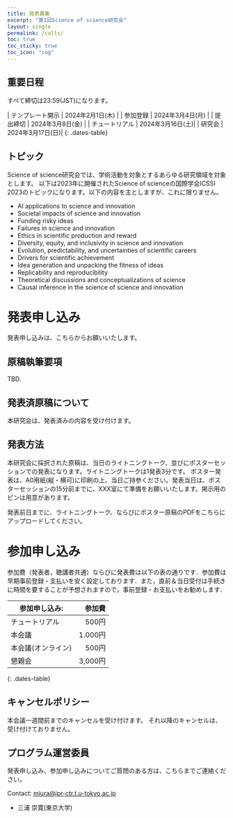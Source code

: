 ```yaml
---
title: 発表募集
excerpt: "第1回Science of science研究会"
layout: single
permalink: /calls/
toc: true
toc_sticky: true
toc_icon: "cog"
---
```


## 重要日程

すべて締切は23:59(JST)になります。

<style>
.dates-table { font-size: .9em; }
.dates-table del { color: #888; }
</style>

| テンプレート開示 | 2024年2月1日(木) |
| 参加登録 | 2024年3月4日(月) |
| 提出締切 | 2024年3月8日(金) |
| チュートリアル | 2024年3月16日(土)|
| 研究会 | 2024年3月17日(日)|
{: .dates-table}

## トピック

Science of science研究会では、学術活動を対象とするあらゆる研究領域を対象とします。 
以下は2023年に開催されたScience of scienceの国際学会ICSSI 2023のトピックになります。以下の内容を主としますが、これに限りません。

* AI applications to science and innovation
* Societal impacts of science and innovation 
* Funding risky ideas
* Failures in science and innovation
* Ethics in scientific production and reward
* Diversity, equity, and inclusivity in science and innovation
* Evolution, predictability, and uncertainties of scientific careers
* Drivers for scientific achievement
* Idea generation and unpacking the fitness of ideas
* Replicability and reproducibility
* Theoretical discussions and conceptualizations of science
* Causal inference in the science of science and innovation 

# 発表申し込み

発表申し込みは、こちらからお願いいたします。

## 原稿執筆要項

TBD.

## 発表済原稿について

本研究会は、発表済みの内容を受け付けます。

## 発表方法

本研究会に採択された原稿は、当日のライトニングトーク、並びにポスターセッションでの発表になります。ライトニングトークは1発表3分です。
ポスター発表は、A0用紙(縦・横可)に印刷の上、当日ご持参ください。発表当日は、ポスターセッションの15分前までに、XXX室にて準備をお願いいたします。掲示用のピンは用意があります。

発表前日までに、ライトニングトーク、ならびにポスター原稿のPDFをこちらにアップロードしてください。

# 参加申し込み

参加費（発表者，聴講者共通）ならびに発表費は以下の表の通りです．参加費は早期事前登録・支払いを安く設定しております．また，直前＆当日受付は手続きに時間を要することが予想されますので，事前登録・お支払いをお勧めします．

<style>
.dates-table { font-size: .8em; }
.dates-table tr td:nth-child(1) { width: 25em; }
.dates-table del { color: #888; }
</style>

| 参加申し込み:          | 参加費  |
|----------------------|-----------:|
| チュートリアル          |   500円  |
| 本会議                |    1.000円  |
| 本会議(オンライン)      |    500円      |
| 懇親会                |    3,000円  |
{: .dates-table}

## キャンセルポリシー

本会議一週間前までのキャンセルを受け付けます。
それ以降のキャンセルは、受け付けておりません。

## プログラム運営委員

発表申し込み、参加申し込みについてご質問のある方は、こちらまでご連絡ください。

Contact: [miura@ipr-ctr.t.u-tokyo.ac.jp](mailto:miura@ipr-ctr.t.u-tokyo.ac.jp)

* 三浦 崇寛(東京大学)